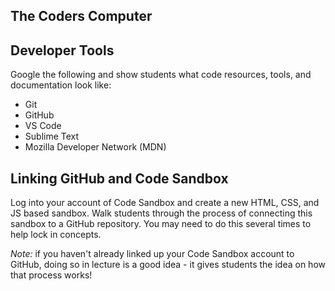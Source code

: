 ## The Coders Computer

## Developer Tools

Google the following and show students what code resources, tools, and documentation look like:

- Git
- GitHub
- VS Code
- Sublime Text
- Mozilla Developer Network (MDN)

## Linking GitHub and Code Sandbox

Log into your account of Code Sandbox and create a new HTML, CSS, and JS based sandbox.  Walk students through the process of connecting this sandbox to a GitHub repository.  You may need to do this several times to help lock in concepts.

*Note:* if you haven't already linked up your Code Sandbox account to GitHub, doing so in lecture is a good idea - it gives students the idea on how that process works!